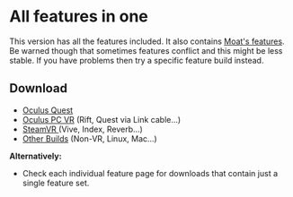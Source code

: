 # All features in one

This version has all the features included. It also contains [Moat's features](../moats-experimental-builds.md). Be warned though that sometimes features conflict and this might be less stable. If you have problems then try a specific feature build instead.

## Download

* [Oculus Quest](https://nightly.link/IxxyXR/open-brush/workflows/build/integration/Oculus%20Quest%20Experimental)&#x20;
* [Oculus PC VR](https://nightly.link/IxxyXR/open-brush/workflows/build/integration/Windows%20Rift%20Experimental) (Rift, Quest via Link cable...)
* [SteamVR ](https://nightly.link/IxxyXR/open-brush/workflows/build/integration/Windows%20SteamVR%20Experimental)(Vive, Index, Reverb...)
* [Other Builds](https://nightly.link/IxxyXR/open-brush/workflows/build/integration) (Non-VR, Linux, Mac...)

**Alternatively:**

* Check each individual feature page for downloads that contain just a single feature set.
